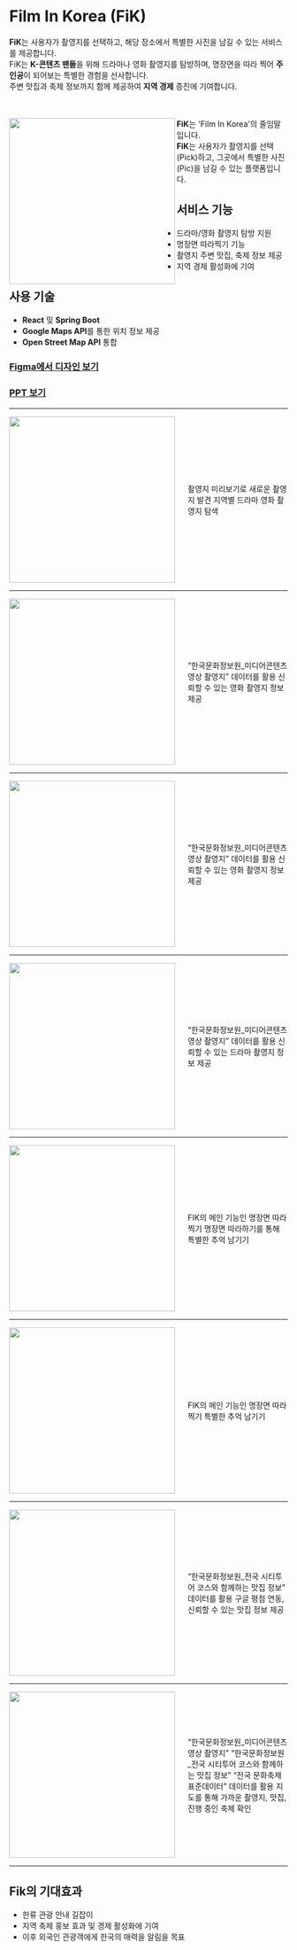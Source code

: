 # Film In Korea (FiK)

**FiK**는 사용자가 촬영지를 선택하고, 해당 장소에서 특별한 사진을 남길 수 있는 서비스를 제공합니다.  
FiK는 **K-콘텐츠 팬들**을 위해 드라마나 영화 촬영지를 탐방하며, 명장면을 따라 찍어 **주인공**이 되어보는 특별한 경험을 선사합니다.  
주변 맛집과 축제 정보까지 함께 제공하여 **지역 경제** 증진에 기여합니다.  
<br>
<br>

<img src="https://github.com/user-attachments/assets/50554b93-8942-4311-8275-0a564f438353" align="left" width="300" />

**FiK**는 'Film In Korea'의 줄임말입니다.  
**FiK**는 사용자가 촬영지를 선택(Pick)하고, 그곳에서 특별한 사진(Pic)을 남길 수 있는 플랫폼입니다.

## 서비스 기능
- 드라마/영화 촬영지 탐방 지원
- 명장면 따라찍기 기능
- 촬영지 주변 맛집, 축제 정보 제공
- 지역 경제 활성화에 기여

## 사용 기술
- **React** 및 **Spring Boot**
- **Google Maps API**를 통한 위치 정보 제공
- **Open Street Map API** 통합

### [Figma에서 디자인 보기](https://www.figma.com/design/iWB7Vsyw31dtXfEzJ2lgtf/Tourisum--Traveling-Website-Landing-Page-(Community)?node-id=0-1&t=LnstbcAE90Ek68QK-1)  
### [PPT 보기](https://www.canva.com/design/DAGSa6qMh08/Eq4iolPHyof-ODM4-EB00g/view?utm_content=DAGSa6qMh08&utm_campaign=designshare&utm_medium=link&utm_source=editor)


---

<div style="display: flex; align-items: center;">
  <img src="https://github.com/user-attachments/assets/dee97da7-7c5c-4f09-b5f4-25cca9eac115" align="left" width="300"/>
  <div style="padding-left: 20px;">
    촬영지 미리보기로 새로운 촬영지 발견  
    지역별 드라마 영화 촬영지 탐색
  </div>
</div>

---


<div style="display: flex; align-items: center;">
  <img src="https://github.com/user-attachments/assets/75bc1903-8a8d-498d-bb1b-dcdfc9640211" align="left" width="300"/>
  <div style="padding-left: 20px;">
    “한국문화정보원_미디어콘텐츠 영상 촬영지” 데이터를 활용  
    신뢰할 수 있는 영화 촬영지 정보 제공
  </div>
</div>

---

<div style="display: flex; align-items: center;">
  <img src="https://github.com/user-attachments/assets/d21eedb4-a774-4e7c-a849-1b6de2cc3544" align="left" width="300"/>
  <div style="padding-left: 20px;">
    “한국문화정보원_미디어콘텐츠 영상 촬영지” 데이터를 활용  
    신뢰할 수 있는 영화 촬영지 정보 제공
  </div>
</div>

---


<div style="display: flex; align-items: center;">
  <img src="https://github.com/user-attachments/assets/a841a88e-47e6-49ed-92a0-987395ba8c32" align="left" width="300"/>
  <div style="padding-left: 20px;">
    “한국문화정보원_미디어콘텐츠 영상 촬영지” 데이터를 활용  
    신뢰할 수 있는 드라마 촬영지 정보 제공
  </div>
</div>

---


<div style="display: flex; align-items: center;">
  <img src="https://github.com/user-attachments/assets/c0f28798-c108-40ed-8738-bbb9e76bcfc3" align="left" width="300"/>
  <div style="padding-left: 20px;">
    FIK의 메인 기능인 명장면 따라찍기  
    명장면 따라하기를 통해 특별한 추억 남기기
  </div>
</div>

---


<div style="display: flex; align-items: center;">
  <img src="https://github.com/user-attachments/assets/3f08b587-350c-4a41-b444-bdd77714663b" align="left" width="300"/>
  <div style="padding-left: 20px;">
    FIK의 메인 기능인 명장면 따라찍기  
    특별한 추억 남기기
  </div>
</div>

---


<div style="display: flex; align-items: center;">
  <img src="https://github.com/user-attachments/assets/a613a8c1-e504-4eb9-8ed4-a32164b4c16b" align="left" width="300"/>
  <div style="padding-left: 20px;">
    “한국문화정보원_전국 시티투어 코스와 함께하는 맛집 정보” 데이터를 활용  
    구글 평점 연동, 신뢰할 수 있는 맛집 정보 제공
  </div>
</div>

---


<div style="display: flex; align-items: center;">
  <img src="https://github.com/user-attachments/assets/b2590699-5f85-45f0-8fe9-da7bc734847f" align="left" width="300"/>
  <div style="padding-left: 20px;">
    “한국문화정보원_미디어콘텐츠 영상 촬영지”  
    “한국문화정보원_전국 시티투어 코스와 함께하는 맛집 정보”  
    “전국 문화축제 표준데이터” 데이터를 활용  
    지도를 통해 가까운 촬영지, 맛집, 진행 중인 축제 확인
  </div>
</div>

---



## Fik의 기대효과
- 한류 관광 안내 길잡이
- 지역 축제 홍보 효과 및 경제 활성화에 기여
- 이후 외국인 관광객에게 한국의 매력을 알림을 목표

